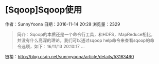 # [Sqoop]Sqoop使用
作者：SunnyYoona
日期：2016-11-14 20:28
浏览量：2329
> 简介：Sqoop的本质还是一个命令行工具，和HDFS，MapReduce相比，并没有什么高深的理论。我们可以通过sqoop help命令来查看sqoop的命令选项，如下：16/11/13 20:10:17 ...

 链接：http://blog.csdn.net/sunnyyoona/article/details/53163460
